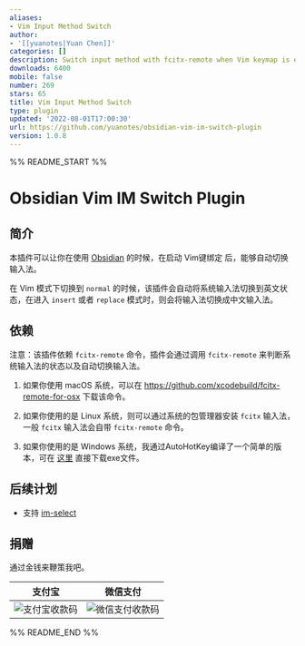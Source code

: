```yaml
---
aliases:
- Vim Input Method Switch
author:
- '[[yuanotes|Yuan Chen]]'
categories: []
description: Switch input method with fcitx-remote when Vim keymap is enabled.
downloads: 6400
mobile: false
number: 269
stars: 65
title: Vim Input Method Switch
type: plugin
updated: '2022-08-01T17:00:30'
url: https://github.com/yuanotes/obsidian-vim-im-switch-plugin
version: 1.0.8
---
```


%% README_START %%

# Obsidian Vim IM Switch Plugin

## 简介

本插件可以让你在使用 [Obsidian](https://obsidian.md/) 的时候，在启动 Vim键绑定 后，能够自动切换输入法。

在 Vim 模式下切换到 `normal` 的时候，该插件会自动将系统输入法切换到英文状态，在进入 `insert` 或者 `replace` 模式时，则会将输入法切换成中文输入法。

## 依赖

注意：该插件依赖 `fcitx-remote` 命令，插件会通过调用 `fcitx-remote` 来判断系统输入法的状态以及自动切换输入法。

1. 如果你使用 macOS 系统，可以在 https://github.com/xcodebuild/fcitx-remote-for-osx 下载该命令。

2. 如果你使用的是 Linux 系统，则可以通过系统的包管理器安装 `fcitx` 输入法，一般 `fcitx` 输入法会自带 `fcitx-remote` 命令。

3. 如果你使用的是 Windows 系统，我通过AutoHotKey编译了一个简单的版本，可在 [这里](https://github.com/yuanotes/obsidian-vim-im-switch-plugin/releases/download/1.0.3/fcitx-remote.exe) 直接下载exe文件。

## 后续计划

- 支持 [im-select](https://github.com/daipeihust/im-select)

## 捐赠

通过金钱来鞭策我吧。

| 支付宝 | 微信支付 |
|--------| ------- |
|  ![支付宝收款码](https://raw.githubusercontent.com/yuanotes/obsidian-vim-im-switch-plugin/HEAD/assets/alipay.jpg) | ![微信支付收款码](./assets/wechat_pay.jpg) |


%% README_END %%